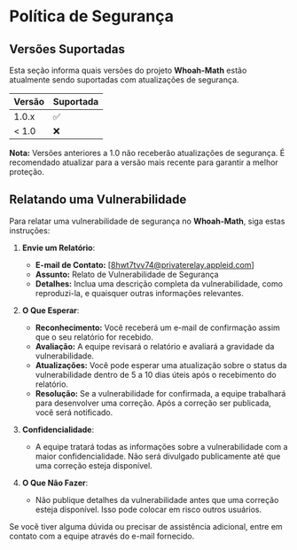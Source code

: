 # Política de Segurança

## Versões Suportadas

Esta seção informa quais versões do projeto **Whoah-Math** estão atualmente sendo suportadas com atualizações de segurança.

| Versão | Suportada          |
| ------ | ------------------ |
| 1.0.x  | :white_check_mark: |
| < 1.0  | :x:                |

**Nota:** Versões anteriores a 1.0 não receberão atualizações de segurança. É recomendado atualizar para a versão mais recente para garantir a melhor proteção.

## Relatando uma Vulnerabilidade

Para relatar uma vulnerabilidade de segurança no **Whoah-Math**, siga estas instruções:

1. **Envie um Relatório**:
   - **E-mail de Contato:** [8hwt7tvv74@privaterelay.appleid.com]
   - **Assunto:** Relato de Vulnerabilidade de Segurança
   - **Detalhes:** Inclua uma descrição completa da vulnerabilidade, como reproduzi-la, e quaisquer outras informações relevantes.

2. **O Que Esperar**:
   - **Reconhecimento:** Você receberá um e-mail de confirmação assim que o seu relatório for recebido.
   - **Avaliação:** A equipe revisará o relatório e avaliará a gravidade da vulnerabilidade.
   - **Atualizações:** Você pode esperar uma atualização sobre o status da vulnerabilidade dentro de 5 a 10 dias úteis após o recebimento do relatório.
   - **Resolução:** Se a vulnerabilidade for confirmada, a equipe trabalhará para desenvolver uma correção. Após a correção ser publicada, você será notificado.

3. **Confidencialidade**:
   - A equipe tratará todas as informações sobre a vulnerabilidade com a maior confidencialidade. Não será divulgado publicamente até que uma correção esteja disponível.

4. **O Que Não Fazer**:
   - Não publique detalhes da vulnerabilidade antes que uma correção esteja disponível. Isso pode colocar em risco outros usuários.

Se você tiver alguma dúvida ou precisar de assistência adicional, entre em contato com a equipe através do e-mail fornecido.
